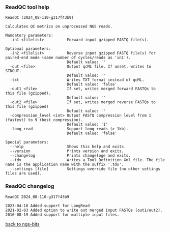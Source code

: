 ### ReadQC tool help
	ReadQC (2024_08-110-g317f43b9)
	
	Calculates QC metrics on unprocessed NGS reads.
	
	Mandatory parameters:
	  -in1 <filelist>          Forward input gzipped FASTQ file(s).
	
	Optional parameters:
	  -in2 <filelist>          Reverse input gzipped FASTQ file(s) for paired-end mode (same number of cycles/reads as 'in1').
	                           Default value: ''
	  -out <file>              Output qcML file. If unset, writes to STDOUT.
	                           Default value: ''
	  -txt                     Writes TXT format instead of qcML.
	                           Default value: 'false'
	  -out1 <file>             If set, writes merged forward FASTQs to this file (gzipped).
	                           Default value: ''
	  -out2 <file>             If set, writes merged reverse FASTQs to this file (gzipped)
	                           Default value: ''
	  -compression_level <int> Output FASTQ compression level from 1 (fastest) to 9 (best compression).
	                           Default value: '1'
	  -long_read               Support long reads (> 1kb).
	                           Default value: 'false'
	
	Special parameters:
	  --help                   Shows this help and exits.
	  --version                Prints version and exits.
	  --changelog              Prints changeloge and exits.
	  --tdx                    Writes a Tool Definition Xml file. The file name is the application name with the suffix '.tdx'.
	  --settings [file]        Settings override file (no other settings files are used).
	
### ReadQC changelog
	ReadQC 2024_08-110-g317f43b9
	
	2023-04-18 Added support for LongRead
	2021-02-03 Added option to write out merged input FASTQs (out1/out2).
	2016-08-19 Added support for multiple input files.
[back to ngs-bits](https://github.com/imgag/ngs-bits)